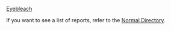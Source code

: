 [Eyebleach](/Reddit/Eyebleach)                                                                 




If you want to see a list of reports, refer to the [Normal Directory](/Directory/Directory).
